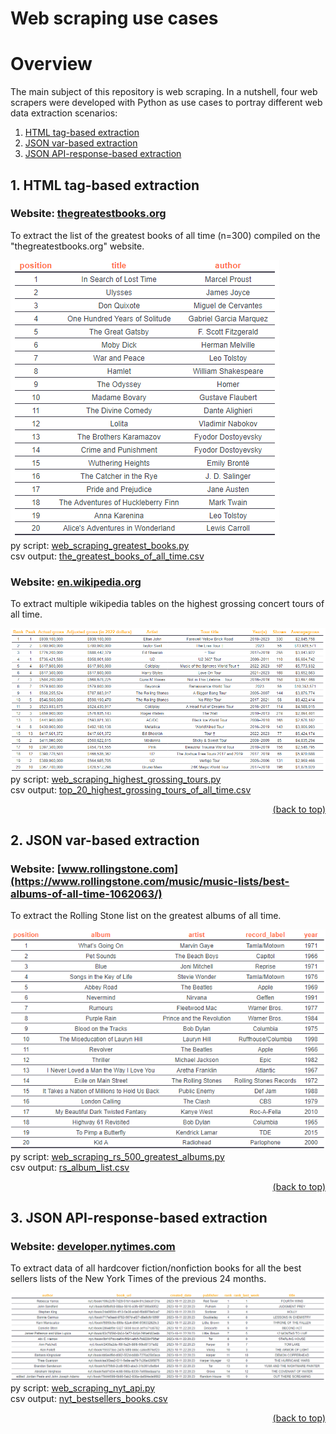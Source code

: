 # Web scraping use cases
# Overview

The main subject of this repository is web scraping. In a nutshell, four web scrapers were developed with Python as use cases to portray different web data extraction scenarios:
1. [HTML tag-based extraction](#1-html-tag-based-extraction)
2. [JSON var-based extraction](#2-json-var-based-extraction)
3. [JSON API-response-based extraction](#3-json-api-response-based-extraction)

## 1. HTML tag-based extraction
### Website: [thegreatestbooks.org](https://thegreatestbooks.org/)
To extract the list of the greatest books of all time (n=300) compiled on the "thegreatestbooks.org" website.

![](https://github.com/IvoDSBarros/web-scraping-use-cases/blob/471b01c40da12924d810e1dd08d9c876e82c52d8/output/png/web_scraping_the_greatest_books_list.PNG)
<br> py script: [web_scraping_greatest_books.py](https://github.com/IvoDSBarros/web-scraping-use-cases/blob/82f69120863f9d890964e995e16f823579f4a48d/src/web_scraping_greatest_books.py)
<br>
csv output: [the_greatest_books_of_all_time.csv](https://github.com/IvoDSBarros/web-scraping-use-cases/blob/af93556c11b9368bd50a047399c35576408f22bc/output/csv/the_greatest_books_of_all_time.csv)


### Website: [en.wikipedia.org](https://en.wikipedia.org/wiki/List_of_highest-grossing_concert_tours)

To extract multiple wikipedia tables on the highest grossing concert tours of all time.

![](https://github.com/IvoDSBarros/web-scraping-use-cases/blob/dddf6808d9a33bf2a6a6377ab303e2ea74cc1948/output/png/web_scraping_highest_grossing_tours_list.PNG)
py script: [web_scraping_highest_grossing_tours.py](https://github.com/IvoDSBarros/web-scraping-use-cases/blob/248bbff34e979778b2bb6dfdfc508aae08632250/src/web_scraping_highest_grossing_tours.py)
<br>
csv output: [top_20_highest_grossing_tours_of_all_time.csv](
https://github.com/IvoDSBarros/web-scraping-use-cases/blob/abf65f957fbf1aee00f596609344f6a605f9d4a9/output/csv/top_20_highest_grossing_tours_of_all_time.csv)

<div align = "right">    
  <a href="#overview">(back to top)</a>
</div>

## 2. JSON var-based extraction
### Website: [www.rollingstone.com](https://www.rollingstone.com/music/music-lists/best-albums-of-all-time-1062063/)
To extract the Rolling Stone list on the greatest albums of all time.

![](https://github.com/IvoDSBarros/web-scraping-use-cases/blob/ffc13ea89d83d9c9091c16ed9b132c91dc7695d9/output/png/web_scraping_highest_rs_album_list.PNG)
<br> 
py script: [web_scraping_rs_500_greatest_albums.py](https://github.com/IvoDSBarros/web-scraping-use-cases/blob/df881ee5834538e8acb4010b71c94cd879ea19e2/src/web_scraping_rs_500_greatest_albums.py)
<br>
csv output: [rs_album_list.csv](https://github.com/IvoDSBarros/web-scraping-use-cases/blob/df881ee5834538e8acb4010b71c94cd879ea19e2/output/csv/rs_album_list.csv)

<div align = "right">    
  <a href="#overview">(back to top)</a>
</div>

## 3. JSON API-response-based extraction
### Website: [developer.nytimes.com](https://developer.nytimes.com/docs/books-product/1/overview)
To extract data of all hardcover fiction/nonfiction books for all the best sellers lists of the New York Times of the previous 24 months.

![](https://github.com/IvoDSBarros/web-scraping-use-cases/blob/cbb256b66c6df1a4c45c3860120ba2fe3a905432/output/png/web_scraping_nyt_api_bestsellers_books.PNG)
<br> 
py script: [web_scraping_nyt_api.py](https://github.com/IvoDSBarros/web-scraping-use-cases/blob/f52b3112944609f1b15d3a92b395734c18000e27/src/web_scraping_nyt_api.py)
<br>
csv output: [nyt_bestsellers_books.csv](https://github.com/IvoDSBarros/web-scraping-use-cases/blob/8d04fe6f4afa5465761eee5f4fd81df3d79f7b54/output/csv/nyt_bestsellers_books.csv)

<div align = "right">    
  <a href="#overview">(back to top)</a>
</div>
